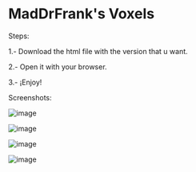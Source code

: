 # MadDrFrank's Voxels

Steps:

1.- Download the html file with the version that u want.

2.- Open it with your browser.

3.- ¡Enjoy!

Screenshots:

![image](https://github.com/user-attachments/assets/b4fcaa3b-4c76-4da6-83a4-72b157f70f15)

![image](https://github.com/user-attachments/assets/8c2541d8-1690-490b-98ea-75b7247a97f0)

![image](https://github.com/user-attachments/assets/95513543-21b8-4c5f-8972-2f9c485acdc8)

![image](https://github.com/user-attachments/assets/e42c4b6e-cd02-43fe-a1ff-bfbd90a01382)
